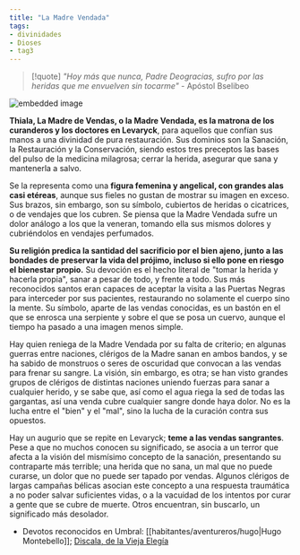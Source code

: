 ```yaml
---
title: "La Madre Vendada"
tags:
- divinidades
- Dioses
- tag3
---
```

>[!quote]
> _"Hoy más que nunca, Padre Deogracias, sufro por las heridas que me envuelven sin tocarme"_
>\- Apóstol Bselibeo

![embedded image](https://assets.legendkeeper.com/3bb20618-0d26-4cae-b093-c5761d1785dc.jpg "Attachment")

**Thiala, La Madre de Vendas, o la Madre Vendada, es la matrona de los curanderos y los doctores en Levaryck**, para aquellos que confían sus manos a una divinidad de pura restauración. Sus dominios son la Sanación, la Restauración y la Conservación, siendo estos tres preceptos las bases del pulso de la medicina milagrosa; cerrar la herida, asegurar que sana y mantenerla a salvo.

Se la representa como una **figura femenina y angelical, con grandes alas casi etéreas**, aunque sus fieles no gustan de mostrar su imagen en exceso. Sus brazos, sin embargo, son su símbolo, cubiertos de heridas o cicatrices, o de vendajes que los cubren. Se piensa que la Madre Vendada sufre un dolor análogo a los que la veneran, tomando ella sus mismos dolores y cubriéndolos en vendajes perfumados.

**Su religión predica la santidad del sacrificio por el bien ajeno, junto a las bondades de preservar la vida del prójimo, incluso si ello pone en riesgo el bienestar propio.** Su devoción es el hecho literal de "tomar la herida y hacerla propia", sanar a pesar de todo, y frente a todo. Sus más reconocidos santos eran capaces de aceptar la visita a las Puertas Negras para interceder por sus pacientes, restaurando no solamente el cuerpo sino la mente. Su símbolo, aparte de las vendas conocidas, es un bastón en el que se enrosca una serpiente y sobre el que se posa un cuervo, aunque el tiempo ha pasado a una imagen menos simple.

Hay quien reniega de la Madre Vendada por su falta de criterio; en algunas guerras entre naciones, clérigos de la Madre sanan en ambos bandos, y se ha sabido de monstruos o seres de oscuridad que convocan a las vendas para frenar su sangre. La visión, sin embargo, es otra; se han visto grandes grupos de clérigos de distintas naciones uniendo fuerzas para sanar a cualquier herido, y se sabe que, así como el agua riega la sed de todas las gargantas, así una venda cubre cualquier sangre donde haya dolor. No es la lucha entre el "bien" y el "mal", sino la lucha de la curación contra sus opuestos.

Hay un augurio que se repite en Levaryck; **teme a las vendas sangrantes**. Pese a que no muchos conocen su significado, se asocia a un terror que afecta a la visión del mismísimo concepto de la sanación, presentando su contraparte más terrible; una herida que no sana, un mal que no puede curarse, un dolor que no puede ser tapado por vendas. Algunos clérigos de largas campañas bélicas asocian este concepto a una respuesta traumática a no poder salvar suficientes vidas, o a la vacuidad de los intentos por curar a gente que se cubre de muerte. Otros encuentran, sin buscarlo, un significado más desolador.

-   Devotos reconocidos en Umbral: [[habitantes/aventureros/hugo|Hugo Montebello]]; [Discala, de la Vieja Elegía](https://www.legendkeeper.com/app/ckvil5g57t6310808rct5ktxd/cl5skhomp00380288bsqgqbrw/)